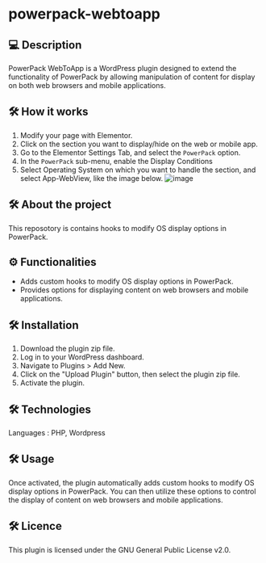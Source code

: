 # powerpack-webtoapp

## 💻 Description
PowerPack WebToApp is a WordPress plugin designed to extend the functionality of PowerPack by allowing manipulation of content for display on both web browsers and mobile applications.

## 🛠 How it works
1. Modify your page with Elementor.
2. Click on the section you want to display/hide on the web or mobile app.
3. Go to the Elementor Settings Tab, and select the `PowerPack` option.
4. In the `PowerPack` sub-menu, enable the Display Conditions
5. Select Operating System on which you want to handle the section, and select App-WebView, like the image below. 
![image](https://github.com/iassadki/powerpack-webtoapp/blob/main/powerpack-elementor.jpg?raw=true)


## 🛠 About the project
This reposotory is contains hooks to modify OS display options in PowerPack.

## ⚙️ Functionalities
- Adds custom hooks to modify OS display options in PowerPack.
- Provides options for displaying content on web browsers and mobile applications.

## 🛠 Installation
1. Download the plugin zip file.
2. Log in to your WordPress dashboard.
3. Navigate to Plugins > Add New.
4. Click on the "Upload Plugin" button, then select the plugin zip file.
5. Activate the plugin.

## 🛠 Technologies
Languages : PHP, Wordpress

## 🛠 Usage
Once activated, the plugin automatically adds custom hooks to modify OS display options in PowerPack. You can then utilize these options to control the display of content on web browsers and mobile applications.

## 🛠 Licence
This plugin is licensed under the GNU General Public License v2.0.